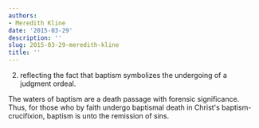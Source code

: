 ```yaml
---
authors:
- Meredith Kline
date: '2015-03-29'
description: ''
slug: 2015-03-29-meredith-kline
title: ''
---
```

2) reflecting the fact that baptism symbolizes the undergoing of a judgment ordeal. 

The waters of baptism are a death passage with forensic significance. Thus, for those who by faith undergo baptismal death in Christ's baptism-crucifixion, baptism is unto the remission of sins.



